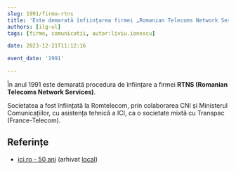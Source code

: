 ```yaml
---
slug: 1991/firma-rtns
title: 'Este demarată înființarea firmei „Romanian Telecoms Network Services” (RTNS)'
authors: [ilg-ul]
tags: [firme, comunicatii, autor:liviu.ionescu]

date: 2023-12-21T11:12:16

event_date: '1991'

---
```


În anul 1991 este demarată procedura de înființare a firmei **RTNS (Romanian
Telecoms Network Services)**.

<!-- truncate -->

Societatea a fost înființată la Romtelecom, prin colaborarea CNI și Ministerul
Comunicațiilor, cu asistența tehnică a ICI, ca o societate mixtă
cu Transpac (France-Telecom).

## Referințe

- [ici.ro - 50 ani](https://www.ici.ro/documents/24/ICI_Bucuresti-50_ani_tdHL8av.pdf) (arhivat [local](https://cronica-it.github.io/arhiva/))
